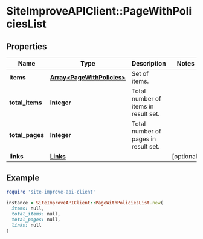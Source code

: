 # SiteImproveAPIClient::PageWithPoliciesList

## Properties

| Name | Type | Description | Notes |
| ---- | ---- | ----------- | ----- |
| **items** | [**Array&lt;PageWithPolicies&gt;**](PageWithPolicies.md) | Set of items. |  |
| **total_items** | **Integer** | Total number of items in result set. |  |
| **total_pages** | **Integer** | Total number of pages in result set. |  |
| **links** | [**Links**](Links.md) |  | [optional] |

## Example

```ruby
require 'site-improve-api-client'

instance = SiteImproveAPIClient::PageWithPoliciesList.new(
  items: null,
  total_items: null,
  total_pages: null,
  links: null
)
```

